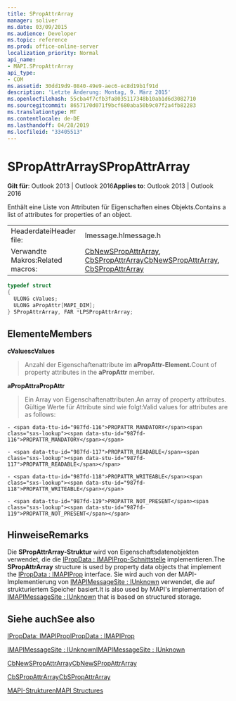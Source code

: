 ```yaml
---
title: SPropAttrArray
manager: soliver
ms.date: 03/09/2015
ms.audience: Developer
ms.topic: reference
ms.prod: office-online-server
localization_priority: Normal
api_name:
- MAPI.SPropAttrArray
api_type:
- COM
ms.assetid: 30dd19d9-0840-49e9-aec6-ec8d19b1f91d
description: 'Letzte Änderung: Montag, 9. März 2015'
ms.openlocfilehash: 55cba4f7cfb3fa8035117348b10ab1d6d3082710
ms.sourcegitcommit: 8657170d071f9bcf680aba50b9c07f2a4fb82283
ms.translationtype: MT
ms.contentlocale: de-DE
ms.lasthandoff: 04/28/2019
ms.locfileid: "33405513"
---
```

# <a name="spropattrarray"></a><span data-ttu-id="987fd-103">SPropAttrArray</span><span class="sxs-lookup"><span data-stu-id="987fd-103">SPropAttrArray</span></span>

  
  
<span data-ttu-id="987fd-104">**Gilt für**: Outlook 2013 | Outlook 2016</span><span class="sxs-lookup"><span data-stu-id="987fd-104">**Applies to**: Outlook 2013 | Outlook 2016</span></span> 
  
<span data-ttu-id="987fd-105">Enthält eine Liste von Attributen für Eigenschaften eines Objekts.</span><span class="sxs-lookup"><span data-stu-id="987fd-105">Contains a list of attributes for properties of an object.</span></span> 
  
|||
|:-----|:-----|
|<span data-ttu-id="987fd-106">Headerdatei</span><span class="sxs-lookup"><span data-stu-id="987fd-106">Header file:</span></span>  <br/> |<span data-ttu-id="987fd-107">Imessage.h</span><span class="sxs-lookup"><span data-stu-id="987fd-107">Imessage.h</span></span>  <br/> |
|<span data-ttu-id="987fd-108">Verwandte Makros:</span><span class="sxs-lookup"><span data-stu-id="987fd-108">Related macros:</span></span>  <br/> |<span data-ttu-id="987fd-109">[CbNewSPropAttrArray](cbnewspropattrarray.md), [CbSPropAttrArray](cbspropattrarray.md)</span><span class="sxs-lookup"><span data-stu-id="987fd-109">[CbNewSPropAttrArray](cbnewspropattrarray.md), [CbSPropAttrArray](cbspropattrarray.md)</span></span> <br/> |
   
```cpp
typedef struct
{
  ULONG cValues;
  ULONG aPropAttr[MAPI_DIM];
} SPropAttrArray, FAR *LPSPropAttrArray;

```

## <a name="members"></a><span data-ttu-id="987fd-110">Elemente</span><span class="sxs-lookup"><span data-stu-id="987fd-110">Members</span></span>

 <span data-ttu-id="987fd-111">**cValues**</span><span class="sxs-lookup"><span data-stu-id="987fd-111">**cValues**</span></span>
  
> <span data-ttu-id="987fd-112">Anzahl der Eigenschaftenattribute im **aPropAttr-Element.**</span><span class="sxs-lookup"><span data-stu-id="987fd-112">Count of property attributes in the **aPropAttr** member.</span></span> 
    
 <span data-ttu-id="987fd-113">**aPropAttr**</span><span class="sxs-lookup"><span data-stu-id="987fd-113">**aPropAttr**</span></span>
  
> <span data-ttu-id="987fd-114">Ein Array von Eigenschaftenattributen.</span><span class="sxs-lookup"><span data-stu-id="987fd-114">An array of property attributes.</span></span> <span data-ttu-id="987fd-115">Gültige Werte für Attribute sind wie folgt:</span><span class="sxs-lookup"><span data-stu-id="987fd-115">Valid values for attributes are as follows:</span></span>
    
    - <span data-ttu-id="987fd-116">PROPATTR_MANDATORY</span><span class="sxs-lookup"><span data-stu-id="987fd-116">PROPATTR_MANDATORY</span></span>
    
    - <span data-ttu-id="987fd-117">PROPATTR_READABLE</span><span class="sxs-lookup"><span data-stu-id="987fd-117">PROPATTR_READABLE</span></span>
    
    - <span data-ttu-id="987fd-118">PROPATTR_WRITEABLE</span><span class="sxs-lookup"><span data-stu-id="987fd-118">PROPATTR_WRITEABLE</span></span>
    
    - <span data-ttu-id="987fd-119">PROPATTR_NOT_PRESENT</span><span class="sxs-lookup"><span data-stu-id="987fd-119">PROPATTR_NOT_PRESENT</span></span>
    
## <a name="remarks"></a><span data-ttu-id="987fd-120">Hinweise</span><span class="sxs-lookup"><span data-stu-id="987fd-120">Remarks</span></span>

<span data-ttu-id="987fd-121">Die **SPropAttrArray-Struktur** wird von Eigenschaftsdatenobjekten verwendet, die die [IPropData : IMAPIProp-Schnittstelle](ipropdataimapiprop.md) implementieren.</span><span class="sxs-lookup"><span data-stu-id="987fd-121">The **SPropAttrArray** structure is used by property data objects that implement the [IPropData : IMAPIProp](ipropdataimapiprop.md) interface.</span></span> <span data-ttu-id="987fd-122">Sie wird auch von der MAPI-Implementierung von [IMAPIMessageSite : IUnknown](imapimessagesiteiunknown.md) verwendet, die auf strukturiertem Speicher basiert.</span><span class="sxs-lookup"><span data-stu-id="987fd-122">It is also used by MAPI's implementation of [IMAPIMessageSite : IUnknown](imapimessagesiteiunknown.md) that is based on structured storage.</span></span> 
  
## <a name="see-also"></a><span data-ttu-id="987fd-123">Siehe auch</span><span class="sxs-lookup"><span data-stu-id="987fd-123">See also</span></span>



[<span data-ttu-id="987fd-124">IPropData: IMAPIProp</span><span class="sxs-lookup"><span data-stu-id="987fd-124">IPropData : IMAPIProp</span></span>](ipropdataimapiprop.md)
  
[<span data-ttu-id="987fd-125">IMAPIMessageSite : IUnknown</span><span class="sxs-lookup"><span data-stu-id="987fd-125">IMAPIMessageSite : IUnknown</span></span>](imapimessagesiteiunknown.md)
  
[<span data-ttu-id="987fd-126">CbNewSPropAttrArray</span><span class="sxs-lookup"><span data-stu-id="987fd-126">CbNewSPropAttrArray</span></span>](cbnewspropattrarray.md)
  
[<span data-ttu-id="987fd-127">CbSPropAttrArray</span><span class="sxs-lookup"><span data-stu-id="987fd-127">CbSPropAttrArray</span></span>](cbspropattrarray.md)


[<span data-ttu-id="987fd-128">MAPI-Strukturen</span><span class="sxs-lookup"><span data-stu-id="987fd-128">MAPI Structures</span></span>](mapi-structures.md)

